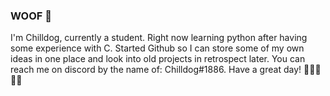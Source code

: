 ### WOOF 👋
I'm Chilldog, currently a student. Right now learning python after having some experience with C. Started Github so I can store some of my own ideas in one place and look into old projects in retrospect later. You can reach me on discord by the name of: Chilldog#1886. Have a great day!
:moyai::moyai::moyai::moyai::moyai:
<!--
**Chilldoggu/Chilldoggu** is a ✨ _special_ ✨ repository because its `README.md` (this file) appears on your GitHub profile.

Here are some ideas to get you started:
:fish::fish::fish::fish::fish:
- 🔭 I’m currently working on ...
- 🌱 I’m currently learning ...
- 👯 I’m looking to collaborate on ...
- 🤔 I’m looking for help with ...
- 💬 Ask me about ...
- 📫 How to reach me: ...
- 😄 Pronouns: ...
- ⚡ Fun fact: ...
-->
